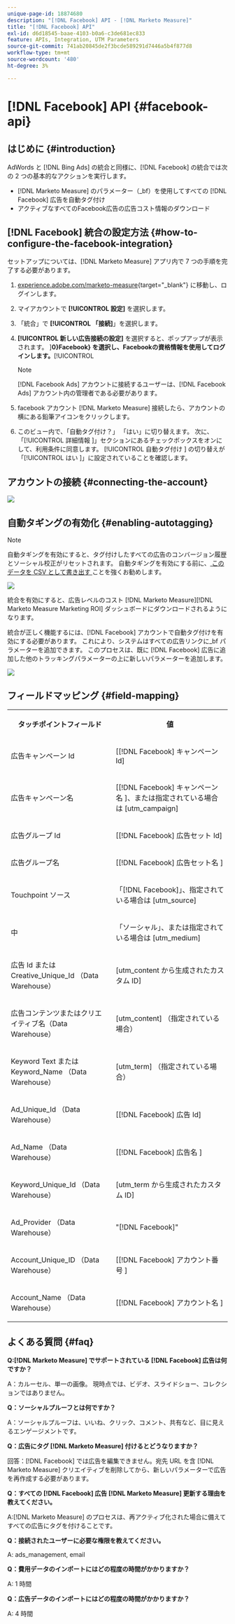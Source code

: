 ```yaml
---
unique-page-id: 18874680
description: "[!DNL Facebook] API - [!DNL Marketo Measure]"
title: "[!DNL Facebook] API"
exl-id: d6d18545-baae-4103-b0a6-c3de681ec833
feature: APIs, Integration, UTM Parameters
source-git-commit: 741ab20845de2f3bcde589291d7446a5b4f877d8
workflow-type: tm+mt
source-wordcount: '480'
ht-degree: 3%

---
```


# [!DNL Facebook] API {#facebook-api}

## はじめに {#introduction}

AdWords と [!DNL Bing Ads] の統合と同様に、[!DNL Facebook] の統合では次の 2 つの基本的なアクションを実行します。

* [!DNL Marketo Measure] のパラメーター（_bf）を使用してすべての [!DNL Facebook] 広告を自動タグ付け
* アクティブなすべてのFacebook広告の広告コスト情報のダウンロード

## [!DNL Facebook] 統合の設定方法 {#how-to-configure-the-facebook-integration}

セットアップについては、[!DNL Marketo Measure] アプリ内で 7 つの手順を完了する必要があります。

1. [experience.adobe.com/marketo-measure](https://experience.adobe.com/marketo-measure?lang=ja){target="_blank"} に移動し、ログインします。
1. マイアカウントで **[!UICONTROL 設定]** を選択します。
1. 「統合」で **[!UICONTROL 「接続]**」を選択します。
1. **[!UICONTROL 新しい広告接続の設定]** を選択すると、ポップアップが表示されます。 ]**0}Facebook} を選択し、Facebookの資格情報を使用してログインします。**[!UICONTROL 

   >[!NOTE]
   >
   >[!DNL Facebook Ads] アカウントに接続するユーザーは、[!DNL Facebook Ads] アカウント内の管理者である必要があります。

1. facebook アカウント [!DNL Marketo Measure] 接続したら、アカウントの横にある鉛筆アイコンをクリックします。
1. このビュー内で、「自動タグ付け？」 「はい」に切り替えます。 次に、「[!UICONTROL  詳細情報 ]」セクションにあるチェックボックスをオンにして、利用条件に同意します。 [!UICONTROL  自動タグ付け ] の切り替えが「[!UICONTROL  はい ]」に設定されていることを確認します。

## アカウントの接続 {#connecting-the-account}

![](assets/1.gif)

## 自動タギングの有効化 {#enabling-autotagging}

>[!NOTE]
>
>自動タギングを有効にすると、タグ付けしたすべての広告のコンバージョン履歴とソーシャル校正がリセットされます。 自動タギングを有効にする前に、[ このデータを CSV として書き出す ](https://www.facebook.com/business/help/205067636197240) ことを強くお勧めします。

![](assets/2-2.png)

統合を有効にすると、広告レベルのコスト [!DNL Marketo Measure][!DNL Marketo Measure Marketing ROI] ダッシュボードにダウンロードされるようになります。

統合が正しく機能するには、[!DNL Facebook] アカウントで自動タグ付けを有効にする必要があります。 これにより、システムはすべての広告リンクに_bf パラメーターを追加できます。 このプロセスは、既に [!DNL Facebook] 広告に追加した他のトラッキングパラメーターの上に新しいパラメーターを追加します。

![](assets/3.gif)

## フィールドマッピング {#field-mapping}

<table> 
 <colgroup> 
  <col> 
  <col> 
 </colgroup> 
 <tbody> 
  <tr> 
   <th><p><strong>タッチポイントフィールド</strong></p></th> 
   <th><p><strong>値</strong></p></th> 
  </tr> 
  <tr> 
   <td><p>広告キャンペーン Id</p></td> 
   <td><p>[[!DNL Facebook] キャンペーン Id]</p></td> 
  </tr> 
  <tr> 
   <td><p>広告キャンペーン名 </p></td> 
   <td><p>[[!DNL Facebook] キャンペーン名 ]、または指定されている場合は [utm_campaign]</p></td> 
  </tr> 
  <tr> 
   <td><p>広告グループ Id</p></td> 
   <td><p>[[!DNL Facebook] 広告セット Id]</p></td> 
  </tr> 
  <tr> 
   <td><p>広告グループ名</p></td> 
   <td><p>[[!DNL Facebook] 広告セット名 ]</p></td> 
  </tr> 
  <tr> 
   <td><p>Touchpoint ソース</p></td> 
   <td><p>「[!DNL Facebook]」、指定されている場合は [utm_source]</p></td> 
  </tr> 
  <tr> 
   <td><p>中</p></td> 
   <td><p>「ソーシャル」、または指定されている場合は [utm_medium]</p></td> 
  </tr> 
  <tr> 
   <td><p>広告 Id または Creative_Unique_Id （Data Warehouse）</p></td> 
   <td><p>[utm_content から生成されたカスタム ID]</p></td> 
  </tr> 
  <tr> 
   <td><p>広告コンテンツまたはクリエイティブ名（Data Warehouse）</p></td> 
   <td><p>[utm_content] （指定されている場合）</p></td> 
  </tr> 
  <tr> 
   <td><p>Keyword Text または Keyword_Name （Data Warehouse）</p></td> 
   <td><p>[utm_term] （指定されている場合）</p></td> 
  </tr> 
  <tr> 
   <td><p>Ad_Unique_Id （Data Warehouse）</p></td> 
   <td><p>[[!DNL Facebook] 広告 Id]</p></td> 
  </tr> 
  <tr> 
   <td><p>Ad_Name （Data Warehouse）</p></td> 
   <td><p>[[!DNL Facebook] 広告名 ]</p></td> 
  </tr> 
  <tr> 
   <td><p>Keyword_Unique_Id （Data Warehouse）</p></td> 
   <td><p>[utm_term から生成されたカスタム ID]</p></td> 
  </tr> 
  <tr> 
   <td><p>Ad_Provider （Data Warehouse）</p></td> 
   <td><p>"[!DNL Facebook]"</p></td> 
  </tr> 
  <tr> 
   <td><p>Account_Unique_ID （Data Warehouse）</p></td> 
   <td><p>[[!DNL Facebook] アカウント番号 ]</p></td> 
  </tr> 
  <tr> 
   <td><p>Account_Name （Data Warehouse）</p></td> 
   <td><p>[[!DNL Facebook] アカウント名 ]</p></td> 
  </tr> 
 </tbody> 
</table>

## よくある質問 {#faq}

**Q:[!DNL Marketo Measure] でサポートされている [!DNL Facebook] 広告は何ですか？**

A：カルーセル、単一の画像。 現時点では、ビデオ、スライドショー、コレクションではありません。

**Q：ソーシャルプルーフとは何ですか？**

A：ソーシャルプルーフは、いいね、クリック、コメント、共有など、目に見えるエンゲージメントです。

**Q：広告にタグ [!DNL Marketo Measure] 付けるとどうなりますか？**

回答：[!DNL Facebook] では広告を編集できません。宛先 URL を含 [!DNL Marketo Measure] クリエイティブを削除してから、新しいパラメーターで広告を再作成する必要があります。

**Q：すべての [!DNL Facebook] 広告 [!DNL Marketo Measure] 更新する理由を教えてください。**

A:[!DNL Marketo Measure] のプロセスは、再アクティブ化された場合に備えてすべての広告にタグを付けることです。

**Q：接続されたユーザーに必要な権限を教えてください。**

A: ads_management, email

**Q：費用データのインポートにはどの程度の時間がかかりますか？**

A: 1 時間

**Q：広告データのインポートにはどの程度の時間がかかりますか？**

A: 4 時間
